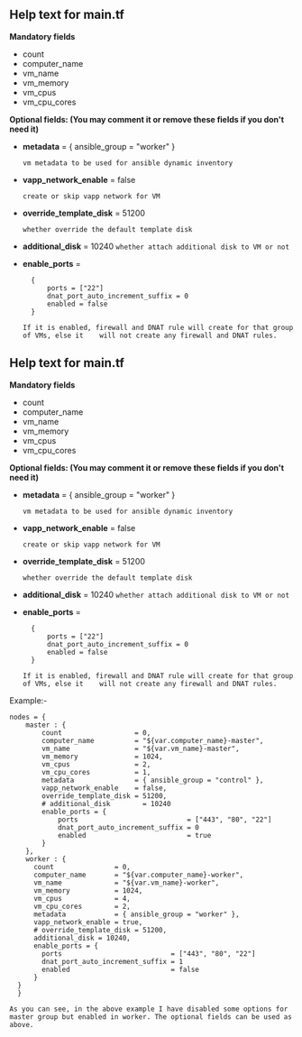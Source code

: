 
## Help text for main.tf
**Mandatory fields**
- count
- computer_name
- vm_name
- vm_memory
- vm_cpus
- vm_cpu_cores

**Optional fields: (You may comment it or remove these fields if you don't need it)**
- **metadata** = { ansible_group = "worker" }

  `vm metadata to be used for ansible dynamic inventory`
- **vapp_network_enable** = false

  `create or skip vapp network for VM`
- **override_template_disk** = 51200

  `whether override the default template disk`
- **additional_disk** = 10240
`whether attach additional disk to VM or not`
- **enable_ports** =

        { 
    		ports = ["22"] 
        	dnat_port_auto_increment_suffix = 0 
        	enabled = false 
        }


	`If it is enabled, firewall and DNAT rule will create for that group of VMs, else it 	will not create any firewall and DNAT rules.`


## Help text for main.tf
**Mandatory fields**
- count
- computer_name
- vm_name
- vm_memory
- vm_cpus
- vm_cpu_cores

**Optional fields: (You may comment it or remove these fields if you don't need it)**
- **metadata** = { ansible_group = "worker" }

  `vm metadata to be used for ansible dynamic inventory`
- **vapp_network_enable** = false

  `create or skip vapp network for VM`
- **override_template_disk** = 51200

  `whether override the default template disk`
- **additional_disk** = 10240
`whether attach additional disk to VM or not`
- **enable_ports** =

        { 
    		ports = ["22"] 
        	dnat_port_auto_increment_suffix = 0 
        	enabled = false 
        }


	`If it is enabled, firewall and DNAT rule will create for that group of VMs, else it 	will not create any firewall and DNAT rules.`

Example:-
 
  
    nodes = {
        master : {
            count                  = 0,
            computer_name          = "${var.computer_name}-master",
            vm_name                = "${var.vm_name}-master",
            vm_memory              = 1024,
            vm_cpus                = 2,
            vm_cpu_cores           = 1,
            metadata               = { ansible_group = "control" },
            vapp_network_enable    = false,
            override_template_disk = 51200,
            # additional_disk        = 10240
            enable_ports = {
                ports                           = ["443", "80", "22"]
                dnat_port_auto_increment_suffix = 0
                enabled                         = true
            }
        },
        worker : {
          count               = 0,
          computer_name       = "${var.computer_name}-worker",
          vm_name             = "${var.vm_name}-worker",
          vm_memory           = 1024,
          vm_cpus             = 4,
          vm_cpu_cores        = 2,
          metadata            = { ansible_group = "worker" },
          vapp_network_enable = true,
          # override_template_disk = 51200,
          additional_disk = 10240,
          enable_ports = {
            ports                           = ["443", "80", "22"]
            dnat_port_auto_increment_suffix = 1
            enabled                         = false
          }
      }
      }

  `As you can see, in the above example I have disabled some options for master group but enabled in worker. The optional fields can be used as above.`
